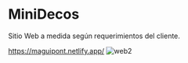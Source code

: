 # MiniDecos
Sitio Web a medida según requerimientos del cliente.

https://maguipont.netlify.app/
![web2](https://user-images.githubusercontent.com/104610596/183486958-e6cc2125-1784-4c32-b1bc-c88db28eba80.jpg)
